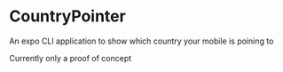 # CountryPointer
An expo CLI application to show which country your mobile is poining to

Currently only a proof of concept
